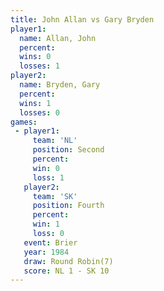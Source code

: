 ```yaml
---
title: John Allan vs Gary Bryden
player1:            
  name: Allan, John 
  percent:          
  wins: 0           
  losses: 1         
player2:            
  name: Bryden, Gary
  percent:          
  wins: 1           
  losses: 0         
games:
 - player1:          
     team: 'NL'      
     position: Second
     percent:        
     win: 0          
     loss: 1         
   player2:          
     team: 'SK'      
     position: Fourth
     percent:        
     win: 1          
     loss: 0         
   event: Brier        
   year: 1984          
   draw: Round Robin(7)
   score: NL 1 - SK 10 
---
```

